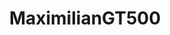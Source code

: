 ---
title: MaximilianGT500
github: https://github.com/MaximilianGT500#
mode: dark
transition: 1s
score: 88.9
archetype:
- Anime
- Github Actions
- Cool Banner
---